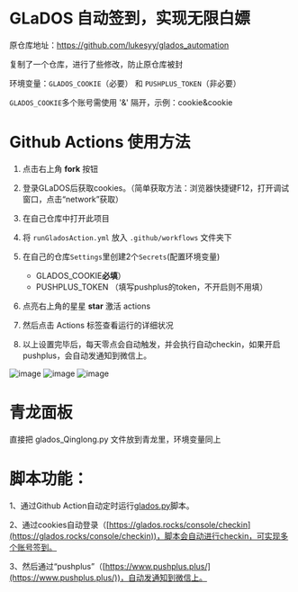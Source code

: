 # GLaDOS 自动签到，实现无限白嫖

原仓库地址：https://github.com/lukesyy/glados_automation

复制了一个仓库，进行了些修改，防止原仓库被封

环境变量：`GLADOS_COOKIE`（必要） 和 `PUSHPLUS_TOKEN`（非必要）

`GLADOS_COOKIE`多个账号需使用 '&' 隔开，示例：cookie&cookie


# Github Actions 使用方法

1. 点击右上角 **fork** 按钮
2. 登录GLaDOS后获取cookies。（简单获取方法：浏览器快捷键F12，打开调试窗口，点击“network”获取）
3. 在自己仓库中打开此项目
4. 将 `runGladosAction.yml` 放入 `.github/workflows` 文件夹下
5. 在自己的仓库`Settings`里创建2个`Secrets`(配置环境变量)
    - GLADOS_COOKIE**必填**）
    - PUSHPLUS_TOKEN （填写pushplus的token，不开启则不用填）
6. 点亮右上角的星星 **star** 激活 actions
7. 然后点击 Actions 标签查看运行的详细状况

8. 以上设置完毕后，每天零点会自动触发，并会执行自动checkin，如果开启pushplus，会自动发通知到微信上。

![image](https://user-images.githubusercontent.com/70319988/231369203-c812910a-963d-45b8-98a5-95b2623c25d7.png)
![image](https://user-images.githubusercontent.com/70319988/199923789-639e8295-b03e-4abd-858e-ff427015512a.png)
![image](https://user-images.githubusercontent.com/70319988/199923884-d81dd457-ecc5-4de9-b480-191d25217c47.png)

 # 青龙面板

直接把 glados_Qinglong.py 文件放到青龙里，环境变量同上


# 脚本功能：

1、通过Github Action自动定时运行[glados.py](https://github.com/view-ing/GLaDOS_checkin_007/blob/main/glados.py)脚本。

2、通过cookies自动登录（[https://glados.rocks/console/checkin](https://glados.rocks/console/checkin))，脚本会自动进行checkin，可实现多个账号签到。

3、然后通过“pushplus”（[https://www.pushplus.plus/](https://www.pushplus.plus/))，自动发通知到微信上。

